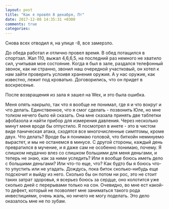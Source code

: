 ```yaml
---
layout: post
title: "Как я провёл 8 декабря, Пт"
date: 2017-12-08 14:35:31 +0300
comments: true
categories: 
---
```

Снова всех отводил я, на улице -8, все замерзло.

До обеда работал и отлично провел время. В обед потащился в спортзал. Жал 110, выжал 4,6,6,5, на последний раз немного не хватило сил, учитывая мое состояние. Когда я был в зале, раздался телефонный звонок, как ни странно, звонил наш очередной участковый, он хотел к нам зайти проверить услоивя хранения оружия. А у нас оружие, как известно, лежит под кроватью. Договорились, что он придет в воскресенье.

После возвращения из зала я зашел на Wex, и это была ошибка.

Меня опять накрыло, так что я вообще не понимал, где я и что вокруг и что делать. Единственное, что я смог сделать - позвонить Юле, но мне толком нечего было ей сказать. Она мне сказала принять две таблетки афобазола и найти прибор для измерения давления. Через несколько минут меня вроде бы отпустило. Я посмотрел в инете - это в чистом виде паническая атака, сходятся все многочисленные симптомы, кроме двух. Что делать? Вроде бы я понимаю головой, что биткойн неминуемо вырастет, и мы не останемся в минусе. С другой стороны, каждый день превратился в мучение, и я даже сам не особенно понимаю, почему. Я слишком неудачно влез со слишком большими для меня деньгами, и теперь не знаю, как за ними уследить? Или я вообще боюсь иметь дело с большими деньгами? Или что-то еще, что? Как будто бы я боюсь что-то упустить или не угадать. Дождусь, пока биток сколько-нибудь еще подскочит и выйду из него. Сколько бы он потом ни рос, это не стоит таких затрат здоровья, я всерьез боюсь за сердце, оно колотится уже сколько дней с перерывами только на сон. Очевидно, во мне ест какой-то дефект, который не позволяет мне заниматься такого рода инвестициями, очень жаль, но ничего не могу поделать. Это дело оказалось мне не по зубам.